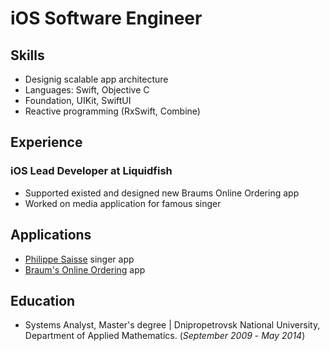 # iOS Software Engineer

## Skills
- Designig scalable app architecture
- Languages: Swift, Objective C
- Foundation, UIKit, SwiftUI
- Reactive programming (RxSwift, Combine)

## Experience

### iOS Lead Developer at Liquidfish
- Supported existed and designed new Braums Online Ordering app
- Worked on media application for famous singer

## Applications
- [Philippe Saisse](https://apps.apple.com/us/app/philippe-saisse/id6444134222) singer app
- [Braum's Online Ordering](https://apps.apple.com/us/app/braums-fresh-market/id1487529137?platform=iphone) app

## Education
- Systems Analyst, Master's degree | Dnipropetrovsk National University, Department of Applied Mathematics. (_September 2009_ - _May 2014_)
